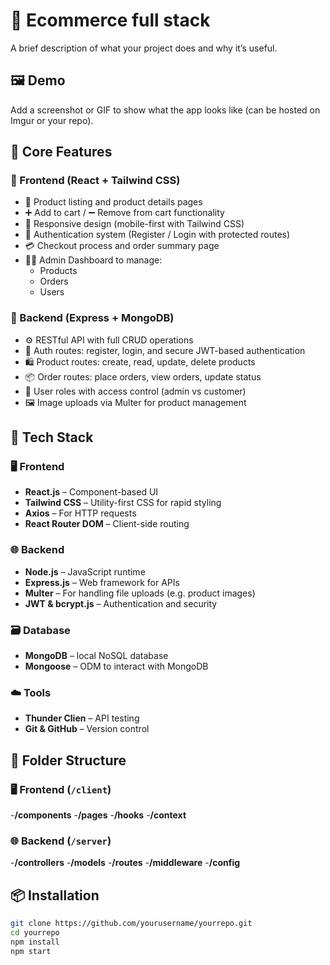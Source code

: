 # 🚀 Ecommerce full stack

A brief description of what your project does and why it’s useful.

## 🖼️ Demo

Add a screenshot or GIF to show what the app looks like (can be hosted on Imgur or your repo).

## 🎯 Core Features

### 🔹 Frontend (React + Tailwind CSS)
- 🛒 Product listing and product details pages
- ➕ Add to cart / ➖ Remove from cart functionality
- 📱 Responsive design (mobile-first with Tailwind CSS)
- 🔐 Authentication system (Register / Login with protected routes)
- 💳 Checkout process and order summary page
- 🧑‍💼 Admin Dashboard to manage:
  - Products
  - Orders
  - Users

### 🔹 Backend (Express + MongoDB)
- ⚙️ RESTful API with full CRUD operations
- 🔐 Auth routes: register, login, and secure JWT-based authentication
- 🛍️ Product routes: create, read, update, delete products
- 📦 Order routes: place orders, view orders, update status
- 👥 User roles with access control (admin vs customer)
- 🖼️ Image uploads via Multer for product management


## 🧰 Tech Stack

### 🖥️ Frontend
- **React.js** – Component-based UI
- **Tailwind CSS** – Utility-first CSS for rapid styling
- **Axios** – For HTTP requests
- **React Router DOM** – Client-side routing

### 🌐 Backend
- **Node.js** – JavaScript runtime
- **Express.js** – Web framework for APIs
- **Multer** – For handling file uploads (e.g. product images)
- **JWT & bcrypt.js** – Authentication and security

### 🗃️ Database
- **MongoDB** – local NoSQL database
- **Mongoose** – ODM to interact with MongoDB

### ☁️ Tools
- **Thunder Clien** – API testing
- **Git & GitHub** – Version control

## 📁 Folder Structure 

### 🖥️ Frontend (`/client`)
-**/components**
-**/pages**
-**/hooks**
-**/context**


### 🌐 Backend (`/server`)
-**/controllers**
-**/models**
-**/routes**
-**/middleware**
-**/config**



## 📦 Installation

```bash
git clone https://github.com/yourusername/yourrepo.git
cd yourrepo
npm install
npm start
